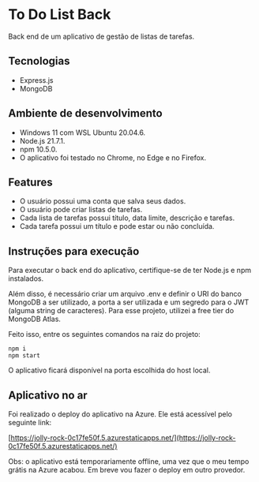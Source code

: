 # To Do List Back

Back end de um aplicativo de gestão de listas de tarefas.

## Tecnologias

- Express.js
- MongoDB

## Ambiente de desenvolvimento

- Windows 11 com WSL Ubuntu 20.04.6.
- Node.js 21.7.1.
- npm 10.5.0.
- O aplicativo foi testado no Chrome, no Edge e no Firefox.

## Features

- O usuário possui uma conta que salva seus dados.
- O usuário pode criar listas de tarefas.
- Cada lista de tarefas possui título, data limite, descrição e tarefas.
- Cada tarefa possui um título e pode estar ou não concluída.

## Instruções para execução

Para executar o back end do aplicativo, certifique-se de ter Node.js e npm instalados.

Além disso, é necessário criar um arquivo .env e definir o URI do banco MongoDB a ser utilizado, 
a porta a ser utilizada e um segredo para o JWT (alguma string de caracteres). Para esse projeto, 
utilizei a free tier do MongoDB Atlas.

Feito isso, entre os seguintes comandos na raiz do projeto:

```
npm i
npm start
```

O aplicativo ficará disponível na porta escolhida do host local.

## Aplicativo no ar

Foi realizado o deploy do aplicativo na Azure. Ele está acessível pelo seguinte link:

[https://jolly-rock-0c17fe50f.5.azurestaticapps.net/](https://jolly-rock-0c17fe50f.5.azurestaticapps.net/)

Obs: o aplicativo está temporariamente offline, uma vez que o meu tempo grátis na Azure acabou. Em breve vou fazer o deploy em outro provedor.
